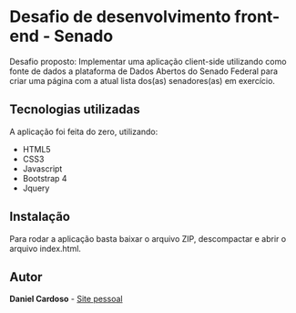 # Desafio de desenvolvimento front-end - Senado

Desafio proposto: Implementar uma aplicação client-side utilizando como fonte de dados a plataforma de Dados Abertos
do Senado Federal para criar uma página com a atual lista dos(as) senadores(as) em exercício.

## Tecnologias utilizadas

A aplicação foi feita do zero, utilizando:

* HTML5
* CSS3
* Javascript
* Bootstrap 4
* Jquery

## Instalação

Para rodar a aplicação basta baixar o arquivo ZIP, descompactar e abrir o arquivo index.html.

## Autor

**Daniel Cardoso** - [Site pessoal](danielcardoso.com.br)

